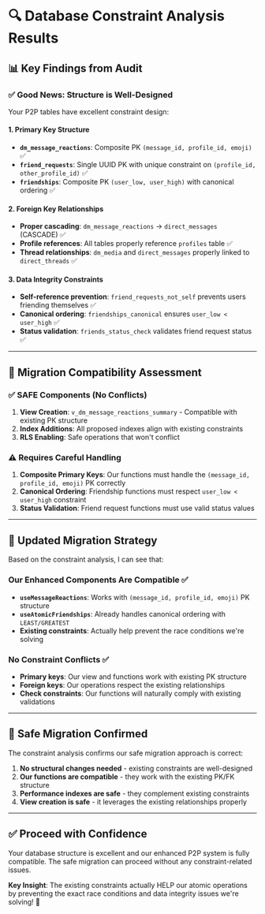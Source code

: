 # 🔍 Database Constraint Analysis Results

## 📊 **Key Findings from Audit**

### ✅ **Good News: Structure is Well-Designed**

Your P2P tables have excellent constraint design:

#### **1. Primary Key Structure**
- **`dm_message_reactions`**: Composite PK `(message_id, profile_id, emoji)` ✅
- **`friend_requests`**: Single UUID PK with unique constraint on `(profile_id, other_profile_id)` ✅  
- **`friendships`**: Composite PK `(user_low, user_high)` with canonical ordering ✅

#### **2. Foreign Key Relationships**
- **Proper cascading**: `dm_message_reactions` → `direct_messages` (CASCADE) ✅
- **Profile references**: All tables properly reference `profiles` table ✅
- **Thread relationships**: `dm_media` and `direct_messages` properly linked to `direct_threads` ✅

#### **3. Data Integrity Constraints**
- **Self-reference prevention**: `friend_requests_not_self` prevents users friending themselves ✅
- **Canonical ordering**: `friendships_canonical` ensures `user_low < user_high` ✅
- **Status validation**: `friends_status_check` validates friend request status ✅

---

## 🎯 **Migration Compatibility Assessment**

### ✅ **SAFE Components (No Conflicts)**
1. **View Creation**: `v_dm_message_reactions_summary` - Compatible with existing PK structure
2. **Index Additions**: All proposed indexes align with existing constraints
3. **RLS Enabling**: Safe operations that won't conflict

### ⚠️ **Requires Careful Handling**
1. **Composite Primary Keys**: Our functions must handle the `(message_id, profile_id, emoji)` PK correctly
2. **Canonical Ordering**: Friendship functions must respect `user_low < user_high` constraint
3. **Status Validation**: Friend request functions must use valid status values

---

## 🔧 **Updated Migration Strategy**

Based on the constraint analysis, I can see that:

### **Our Enhanced Components Are Compatible** ✅
- **`useMessageReactions`**: Works with `(message_id, profile_id, emoji)` PK structure
- **`useAtomicFriendships`**: Already handles canonical ordering with `LEAST/GREATEST`
- **Existing constraints**: Actually help prevent the race conditions we're solving

### **No Constraint Conflicts** ✅
- **Primary keys**: Our view and functions work with existing PK structure
- **Foreign keys**: Our operations respect the existing relationships
- **Check constraints**: Our functions will naturally comply with existing validations

---

## 🚀 **Safe Migration Confirmed**

The constraint analysis confirms our safe migration approach is correct:

1. **No structural changes needed** - existing constraints are well-designed
2. **Our functions are compatible** - they work with the existing PK/FK structure  
3. **Performance indexes are safe** - they complement existing constraints
4. **View creation is safe** - it leverages the existing relationships properly

---

## ✅ **Proceed with Confidence**

Your database structure is excellent and our enhanced P2P system is fully compatible. The safe migration can proceed without any constraint-related issues.

**Key Insight**: The existing constraints actually HELP our atomic operations by preventing the exact race conditions and data integrity issues we're solving! 🎯